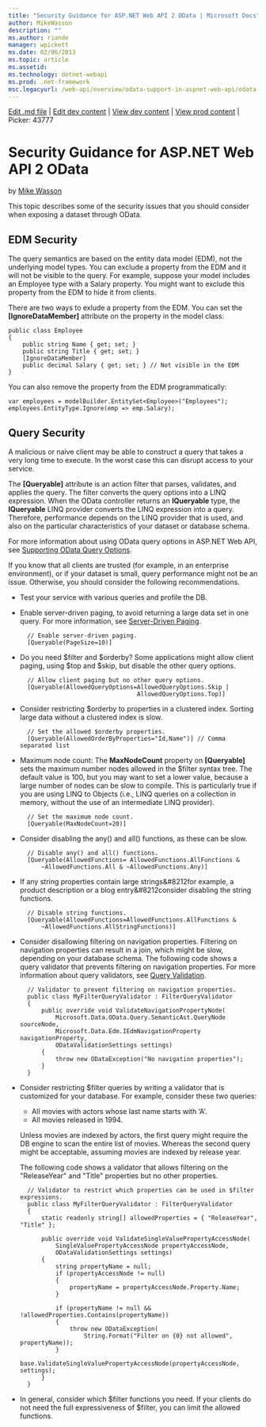 ```yaml
---
title: "Security Guidance for ASP.NET Web API 2 OData | Microsoft Docs"
author: MikeWasson
description: ""
ms.author: riande
manager: wpickett
ms.date: 02/06/2013
ms.topic: article
ms.assetid: 
ms.technology: dotnet-webapi
ms.prod: .net-framework
msc.legacyurl: /web-api/overview/odata-support-in-aspnet-web-api/odata-security-guidance
---
```

[Edit .md file](C:\Projects\msc\dev\Msc.Www\Web.ASP\App_Data\github\web-api\overview\odata-support-in-aspnet-web-api\odata-security-guidance.md) | [Edit dev content](http://www.aspdev.net/umbraco#/content/content/edit/43771) | [View dev content](http://docs.aspdev.net/tutorials/web-api/overview/odata-support-in-aspnet-web-api/odata-security-guidance.html) | [View prod content](http://www.asp.net/web-api/overview/odata-support-in-aspnet-web-api/odata-security-guidance) | Picker: 43777

Security Guidance for ASP.NET Web API 2 OData
====================
by [Mike Wasson](https://github.com/MikeWasson)

This topic describes some of the security issues that you should consider when exposing a dataset through OData.

## EDM Security

The query semantics are based on the entity data model (EDM), not the underlying model types. You can exclude a property from the EDM and it will not be visible to the query. For example, suppose your model includes an Employee type with a Salary property. You might want to exclude this property from the EDM to hide it from clients.

There are two ways to exlude a property from the EDM. You can set the **[IgnoreDataMember]** attribute on the property in the model class:

    public class Employee
    {
        public string Name { get; set; }
        public string Title { get; set; }
        [IgnoreDataMember]
        public decimal Salary { get; set; } // Not visible in the EDM
    }

You can also remove the property from the EDM programmatically:

    var employees = modelBuilder.EntitySet<Employee>("Employees");
    employees.EntityType.Ignore(emp => emp.Salary);

## Query Security

A malicious or naive client may be able to construct a query that takes a very long time to execute. In the worst case this can disrupt access to your service.

The **[Queryable]** attribute is an action filter that parses, validates, and applies the query. The filter converts the query options into a LINQ expression. When the OData controller returns an **IQueryable** type, the **IQueryable** LINQ provider converts the LINQ expression into a query. Therefore, performance depends on the LINQ provider that is used, and also on the particular characteristics of your dataset or database schema.

For more information about using OData query options in ASP.NET Web API, see [Supporting OData Query Options](supporting-odata-query-options.md).

If you know that all clients are trusted (for example, in an enterprise environment), or if your dataset is small, query performance might not be an issue. Otherwise, you should consider the following recommendations.

- Test your service with various queries and profile the DB.
- Enable server-driven paging, to avoid returning a large data set in one query. For more information, see [Server-Driven Paging](supporting-odata-query-options.md#server-paging). 

        // Enable server-driven paging.
        [Queryable(PageSize=10)]
- Do you need $filter and $orderby? Some applications might allow client paging, using $top and $skip, but disable the other query options. 

        // Allow client paging but no other query options.
        [Queryable(AllowedQueryOptions=AllowedQueryOptions.Skip | 
                                       AllowedQueryOptions.Top)]
- Consider restricting $orderby to properties in a clustered index. Sorting large data without a clustered index is slow. 

        // Set the allowed $orderby properties.
        [Queryable(AllowedOrderByProperties="Id,Name")] // Comma separated list
- Maximum node count: The **MaxNodeCount** property on **[Queryable]** sets the maximum number nodes allowed in the $filter syntax tree. The default value is 100, but you may want to set a lower value, because a large number of nodes can be slow to compile. This is particularly true if you are using LINQ to Objects (i.e., LINQ queries on a collection in memory, without the use of an intermediate LINQ provider). 

        // Set the maximum node count.
        [Queryable(MaxNodeCount=20)]
- Consider disabling the any() and all() functions, as these can be slow. 

        // Disable any() and all() functions.
        [Queryable(AllowedFunctions= AllowedFunctions.AllFunctions & 
            ~AllowedFunctions.All & ~AllowedFunctions.Any)]
- If any string properties contain large strings&#8212for example, a product description or a blog entry&#8212consider disabling the string functions. 

        // Disable string functions.
        [Queryable(AllowedFunctions=AllowedFunctions.AllFunctions & 
            ~AllowedFunctions.AllStringFunctions)]
- Consider disallowing filtering on navigation properties. Filtering on navigation properties can result in a join, which might be slow, depending on your database schema. The following code shows a query validator that prevents filtering on navigation properties. For more information about query validators, see [Query Validation](supporting-odata-query-options.md#query-validation). 

        // Validator to prevent filtering on navigation properties.
        public class MyFilterQueryValidator : FilterQueryValidator
        {
            public override void ValidateNavigationPropertyNode(
                Microsoft.Data.OData.Query.SemanticAst.QueryNode sourceNode, 
                Microsoft.Data.Edm.IEdmNavigationProperty navigationProperty, 
                ODataValidationSettings settings)
            {
                throw new ODataException("No navigation properties");
            }
        }
- Consider restricting $filter queries by writing a validator that is customized for your database. For example, consider these two queries: 

    - All movies with actors whose last name starts with ‘A'.
    - All movies released in 1994.

    Unless movies are indexed by actors, the first query might require the DB engine to scan the entire list of movies. Whereas the second query might be acceptable, assuming movies are indexed by release year.

    The following code shows a validator that allows filtering on the "ReleaseYear" and "Title" properties but no other properties.

        // Validator to restrict which properties can be used in $filter expressions.
        public class MyFilterQueryValidator : FilterQueryValidator
        {
            static readonly string[] allowedProperties = { "ReleaseYear", "Title" };
        
            public override void ValidateSingleValuePropertyAccessNode(
                SingleValuePropertyAccessNode propertyAccessNode,
                ODataValidationSettings settings)
            {
                string propertyName = null;
                if (propertyAccessNode != null)
                {
                    propertyName = propertyAccessNode.Property.Name;
                }
        
                if (propertyName != null && !allowedProperties.Contains(propertyName))
                {
                    throw new ODataException(
                        String.Format("Filter on {0} not allowed", propertyName));
                }
                base.ValidateSingleValuePropertyAccessNode(propertyAccessNode, settings);
            }
        }
- In general, consider which $filter functions you need. If your clients do not need the full expressiveness of $filter, you can limit the allowed functions.
